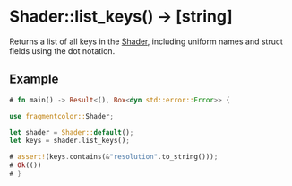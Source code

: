 # Shader::list_keys() -> [string]

Returns a list of all keys in the [Shader](https://fragmentcolor.org/api/core/shader), including uniform names and struct fields using the dot notation.

## Example

```rust
# fn main() -> Result<(), Box<dyn std::error::Error>> {

use fragmentcolor::Shader;

let shader = Shader::default();
let keys = shader.list_keys();

# assert!(keys.contains(&"resolution".to_string()));
# Ok(())
# }
```
